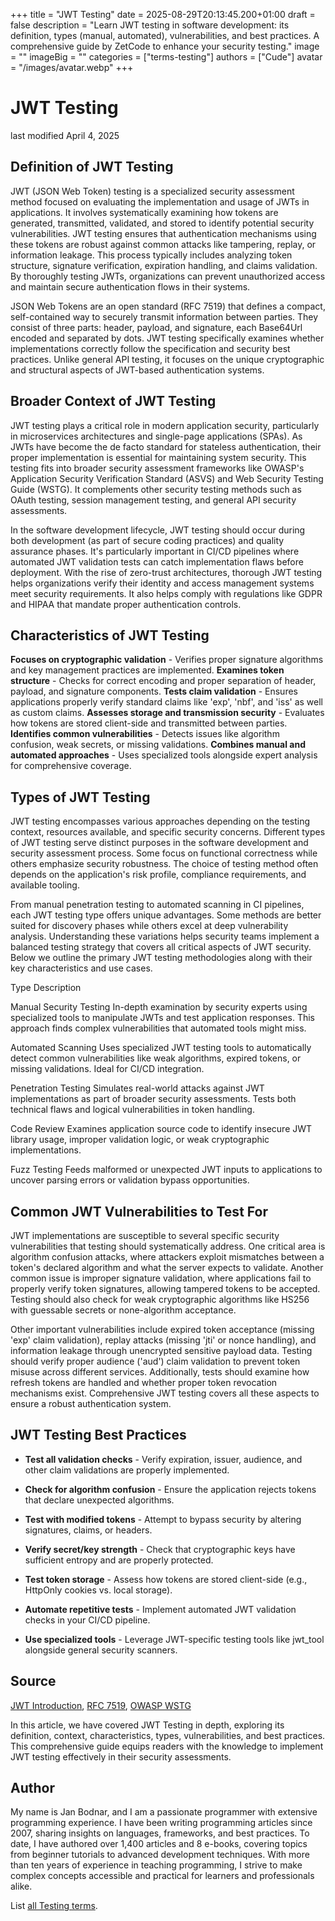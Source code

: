 +++
title = "JWT Testing"
date = 2025-08-29T20:13:45.200+01:00
draft = false
description = "Learn JWT testing in software development: its definition, types (manual, automated), vulnerabilities, and best practices. A comprehensive guide by ZetCode to enhance your security testing."
image = ""
imageBig = ""
categories = ["terms-testing"]
authors = ["Cude"]
avatar = "/images/avatar.webp"
+++

# JWT Testing

last modified April 4, 2025

## Definition of JWT Testing

JWT (JSON Web Token) testing is a specialized security assessment method focused
on evaluating the implementation and usage of JWTs in applications. It involves
systematically examining how tokens are generated, transmitted, validated, and
stored to identify potential security vulnerabilities. JWT testing ensures that
authentication mechanisms using these tokens are robust against common attacks
like tampering, replay, or information leakage. This process typically includes
analyzing token structure, signature verification, expiration handling, and
claims validation. By thoroughly testing JWTs, organizations can prevent
unauthorized access and maintain secure authentication flows in their systems.

JSON Web Tokens are an open standard (RFC 7519) that defines a compact,
self-contained way to securely transmit information between parties. They consist
of three parts: header, payload, and signature, each Base64Url encoded and
separated by dots. JWT testing specifically examines whether implementations
correctly follow the specification and security best practices. Unlike general
API testing, it focuses on the unique cryptographic and structural aspects of
JWT-based authentication systems.

## Broader Context of JWT Testing

JWT testing plays a critical role in modern application security, particularly in
microservices architectures and single-page applications (SPAs). As JWTs have
become the de facto standard for stateless authentication, their proper
implementation is essential for maintaining system security. This testing fits
into broader security assessment frameworks like OWASP's Application Security
Verification Standard (ASVS) and Web Security Testing Guide (WSTG). It
complements other security testing methods such as OAuth testing, session
management testing, and general API security assessments.

In the software development lifecycle, JWT testing should occur during both
development (as part of secure coding practices) and quality assurance phases.
It's particularly important in CI/CD pipelines where automated JWT validation
tests can catch implementation flaws before deployment. With the rise of
zero-trust architectures, thorough JWT testing helps organizations verify their
identity and access management systems meet security requirements. It also helps
comply with regulations like GDPR and HIPAA that mandate proper authentication
controls.

## Characteristics of JWT Testing

**Focuses on cryptographic validation** - Verifies proper
signature algorithms and key management practices are implemented.
**Examines token structure** - Checks for correct encoding and
proper separation of header, payload, and signature components.
**Tests claim validation** - Ensures applications properly verify
standard claims like 'exp', 'nbf', and 'iss' as well as custom claims.
**Assesses storage and transmission security** - Evaluates how
tokens are stored client-side and transmitted between parties.
**Identifies common vulnerabilities** - Detects issues like
algorithm confusion, weak secrets, or missing validations.
**Combines manual and automated approaches** - Uses specialized
tools alongside expert analysis for comprehensive coverage.

## Types of JWT Testing

JWT testing encompasses various approaches depending on the testing context,
resources available, and specific security concerns. Different types of JWT
testing serve distinct purposes in the software development and security
assessment process. Some focus on functional correctness while others emphasize
security robustness. The choice of testing method often depends on the
application's risk profile, compliance requirements, and available tooling.

From manual penetration testing to automated scanning in CI pipelines, each JWT
testing type offers unique advantages. Some methods are better suited for
discovery phases while others excel at deep vulnerability analysis.
Understanding these variations helps security teams implement a balanced testing
strategy that covers all critical aspects of JWT security. Below we outline the
primary JWT testing methodologies along with their key characteristics and use
cases.

Type
Description

Manual Security Testing
In-depth examination by security experts using specialized tools to
manipulate JWTs and test application responses. This approach finds complex
vulnerabilities that automated tools might miss.

Automated Scanning
Uses specialized JWT testing tools to automatically detect common
vulnerabilities like weak algorithms, expired tokens, or missing validations.
Ideal for CI/CD integration.

Penetration Testing
Simulates real-world attacks against JWT implementations as part of broader
security assessments. Tests both technical flaws and logical vulnerabilities in
token handling.

Code Review
Examines application source code to identify insecure JWT library usage,
improper validation logic, or weak cryptographic implementations.

Fuzz Testing
Feeds malformed or unexpected JWT inputs to applications to uncover parsing
errors or validation bypass opportunities.

## Common JWT Vulnerabilities to Test For

JWT implementations are susceptible to several specific security vulnerabilities
that testing should systematically address. One critical area is algorithm
confusion attacks, where attackers exploit mismatches between a token's declared
algorithm and what the server expects to validate. Another common issue is
improper signature validation, where applications fail to properly verify token
signatures, allowing tampered tokens to be accepted. Testing should also check
for weak cryptographic algorithms like HS256 with guessable secrets or
none-algorithm acceptance.

Other important vulnerabilities include expired token acceptance (missing 'exp'
claim validation), replay attacks (missing 'jti' or nonce handling), and
information leakage through unencrypted sensitive payload data. Testing should
verify proper audience ('aud') claim validation to prevent token misuse across
different services. Additionally, tests should examine how refresh tokens are
handled and whether proper token revocation mechanisms exist. Comprehensive JWT
testing covers all these aspects to ensure a robust authentication system.

## JWT Testing Best Practices

- **Test all validation checks** - Verify expiration, issuer, audience, and other claim validations are properly implemented.

- **Check for algorithm confusion** - Ensure the application rejects tokens that declare unexpected algorithms.

- **Test with modified tokens** - Attempt to bypass security by altering signatures, claims, or headers.

- **Verify secret/key strength** - Check that cryptographic keys have sufficient entropy and are properly protected.

- **Test token storage** - Assess how tokens are stored client-side (e.g., HttpOnly cookies vs. local storage).

- **Automate repetitive tests** - Implement automated JWT validation checks in your CI/CD pipeline.

- **Use specialized tools** - Leverage JWT-specific testing tools like jwt_tool alongside general security scanners.

## Source

[JWT Introduction](https://jwt.io/introduction/),
[RFC 7519](https://tools.ietf.org/html/rfc7519),
[OWASP WSTG](https://owasp.org/www-project-web-security-testing-guide/)

In this article, we have covered JWT Testing in depth, exploring its
definition, context, characteristics, types, vulnerabilities, and best
practices. This comprehensive guide equips readers with the knowledge to
implement JWT testing effectively in their security assessments.

## Author

My name is Jan Bodnar, and I am a passionate programmer with extensive
programming experience. I have been writing programming articles since 2007,
sharing insights on languages, frameworks, and best practices. To date, I have
authored over 1,400 articles and 8 e-books, covering topics from beginner
tutorials to advanced development techniques. With more than ten years of
experience in teaching programming, I strive to make complex concepts accessible
and practical for learners and professionals alike.

List [all Testing terms](/all/#terms-test).